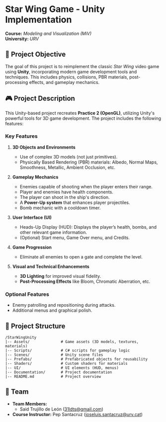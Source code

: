 # Star Wing Game - Unity Implementation

**Course:** *Modeling and Visualization (MiV)*  
**University:** *URV*  

## 📌 Project Objective

The goal of this project is to reimplement the classic *Star Wing* video game using **Unity**, incorporating modern game development tools and techniques. This includes physics, collisions, PBR materials, post-processing effects, and gameplay mechanics.  

## 🎮 Project Description

This Unity-based project recreates **Practice 2 (OpenGL)**, utilizing Unity's powerful tools for 3D game development. The project includes the following features:  

### Key Features  
1. **3D Objects and Environments**  
   - Use of complex 3D models (not just primitives).  
   - Physically Based Rendering (PBR) materials: Albedo, Normal Maps, Smoothness, Metallic, Ambient Occlusion, etc.  

2. **Gameplay Mechanics**  
   - Enemies capable of shooting when the player enters their range.  
   - Player and enemies have health components.  
   - The player can shoot in the ship's direction.  
   - A **Power-Up system** that enhances player projectiles.  
   - Bomb mechanic with a cooldown timer.  

3. **User Interface (UI)**  
   - Heads-Up Display (HUD): Displays the player’s health, bombs, and other relevant game information.  
   - (Optional) Start menu, Game Over menu, and Credits.  

4. **Game Progression**  
   - Eliminate all enemies to open a gate and complete the level.  

5. **Visual and Technical Enhancements**  
   - **3D Lighting** for improved visual fidelity.  
   - **Post-Processing Effects** like Bloom, Chromatic Aberration, etc.  

### Optional Features  
- Enemy patrolling and repositioning during attacks.  
- Additional menus and graphical polish.   

## 📁 Project Structure  

```
/StarWingUnity
|-- Assets/              # Game assets (3D models, textures, materials)
|-- Scripts/             # C# scripts for gameplay logic
|-- Scenes/              # Unity scene files
|-- Prefabs/             # Prefabricated objects for reusability
|-- Shaders/             # Custom shaders for materials
|-- UI/                  # UI elements (HUD, menus)
|-- Documentation/       # Project documentation
|-- README.md            # Project overview
```

## 👥 Team  

- **Team Members:**
  - Said Trujillo de León (31ldts@gmail.com)
- **Course Instructor:** Pep Santacruz (joseluis.santacruz@urv.cat)
